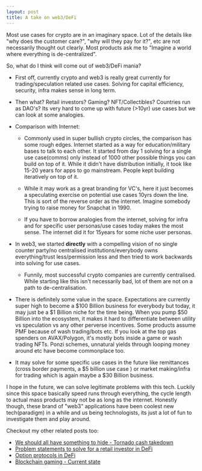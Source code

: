 ```yaml
---
layout: post
title: A take on web3/DeFi
---
```




Most use cases for crypto are in an imaginary space. Lot of the details like "why does the customer care?", "why will they pay for it?", etc are not necessarily thought out clearly. Most products ask me to "Imagine a world where everything is de-centralized". 

So, what do I think will come out of web3/DeFi mania? 

- First off, currently crypto and web3 is really great currently for trading/speculation related use cases. Solving for capital efficiency, security, infra makes sense in long term. 

- Then what? Retail investors? Gaming? NFT/Collectibles? Countries run as DAO's?  Its very hard to come up with future (>10yr) use cases but we can look at some analogies. 

- Comparison with Internet: 
    - Commonly used in super bullish crypto circles, the comparison has some rough edges. Internet started as a way for education/military bases to talk to each other. It started from day 1 solving for a single use case(comms) only instead of 1000 other possible things you can build on top of it. While it didn't have distribution initially, it took like 15-20 years for apps to go mainstream. People kept building iteratively on top of it. 

    - While it may work as a great branding for VC's, here it just becomes a speculating exercise on potential use cases 10yrs down the line. This is sort of the reverse order as the internet. Imagine somebody trying to raise money for Snapchat in 1990. 

    - If you have to borrow analogies from the internet, solving for infra and for specific user personas/use cases today makes the most sense. The internet did it for 15years for some niche user personas. 
- In web3, we started **directly** with a compelling vision of no single counter party/no centralised institutions/everybody owns everything/trust less/permission less and then tried to work backwards into solving for use cases. 
    - Funnily, most successful crypto companies are currently centralised. While starting like this isn't necessarily bad, lot of them are not on a path to de-centralisation.

- There is definitely some value in the space. Expectations are currently super high to become a $100 Billion business for everybody but today, it may just be a $1 Billion niche for the time being. When you pump $50 Billion into the ecosystem, it makes it hard to differentiate between utility vs speculation vs any other perverse incentives. Some products assume PMF because of wash trading/bots etc. If you look at the top gas spenders on AVAX/Polygon, it's mostly bots inside a game or wash trading NFTs. Ponzi schemes, unnatural yields through looping money around etc have become commonplace too. 
- It may solve for some specific use cases in the future like remittances (cross border payments, a $5 billion use case ) or market making/infra for trading which is again maybe a $30 Billion business. 


I hope in the future, we can solve legitimate problems with this tech. Luckily since this space basically speed runs through everything, the cycle length to actual mass products may not be as long as the internet. Honestly though, these brand of "web3" applications have been coolest new tech(paradigm) in a while and us being technologists, its just a lot of fun to investigate them and play around.

Checkout my other related posts too: 

- [We should all have something to hide - Tornado cash takedown](https://rnikhil.com/2022/08/09/tornado-cash-block.html)
- [Problem statements to solve for a retail investor in DeFi](https://rnikhil.com/2022/08/28/defi-user-journey.html)
- [Option protocols in DeFi](https://rnikhil.com/2022/08/15/defi-derivatives.html)
- [Blockchain gaming - Current state](https://rnikhil.com/2022/06/27/web3-gaming.html)
